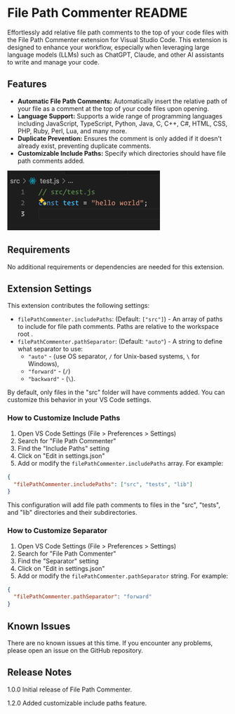 # File Path Commenter README

Effortlessly add relative file path comments to the top of your code files with the File Path Commenter extension for Visual Studio Code. This extension is designed to enhance your workflow, especially when leveraging large language models (LLMs) such as ChatGPT, Claude, and other AI assistants to write and manage your code.

## Features

- **Automatic File Path Comments:** Automatically insert the relative path of your file as a comment at the top of your code files upon opening.
- **Language Support:** Supports a wide range of programming languages including JavaScript, TypeScript, Python, Java, C, C++, C#, HTML, CSS, PHP, Ruby, Perl, Lua, and many more.
- **Duplicate Prevention:** Ensures the comment is only added if it doesn't already exist, preventing duplicate comments.
- **Customizable Include Paths:** Specify which directories should have file path comments added.

![Example](preview.png)

## Requirements

No additional requirements or dependencies are needed for this extension.

## Extension Settings

This extension contributes the following settings:

- `filePathCommenter.includePaths`: (Default: `["src"]`) - An array of paths to include for file path comments. Paths are relative to the workspace root .
- `filePathCommenter.pathSeparator`: (Default: `"auto"`) - A string to define what separator to use: 
    - `"auto"` - (use OS separator, `/` for Unix-based systems, `\` for Windows), 
    - `"forward"` - (`/`)
    - `"backward"` - (`\`).

By default, only files in the "src" folder will have comments added. You can customize this behavior in your VS Code settings.

### How to Customize Include Paths

1. Open VS Code Settings (File > Preferences > Settings)
2. Search for "File Path Commenter"
3. Find the "Include Paths" setting
4. Click on "Edit in settings.json"
5. Add or modify the `filePathCommenter.includePaths` array. For example:

```json
{
  "filePathCommenter.includePaths": ["src", "tests", "lib"]
}
```
This configuration will add file path comments to files in the "src", "tests", and "lib" directories and their subdirectories.

### How to Customize Separator

1. Open VS Code Settings (File > Preferences > Settings)
2. Search for "File Path Commenter"
3. Find the "Separator" setting
4. Click on "Edit in settings.json"
5. Add or modify the `filePathCommenter.pathSeparator` string. For example:

```json
{
  "filePathCommenter.pathSeparator": "forward"
}
```


## Known Issues

There are no known issues at this time. If you encounter any problems, please open an issue on the GitHub repository.

## Release Notes

1.0.0
Initial release of File Path Commenter.

1.2.0
Added customizable include paths feature.
